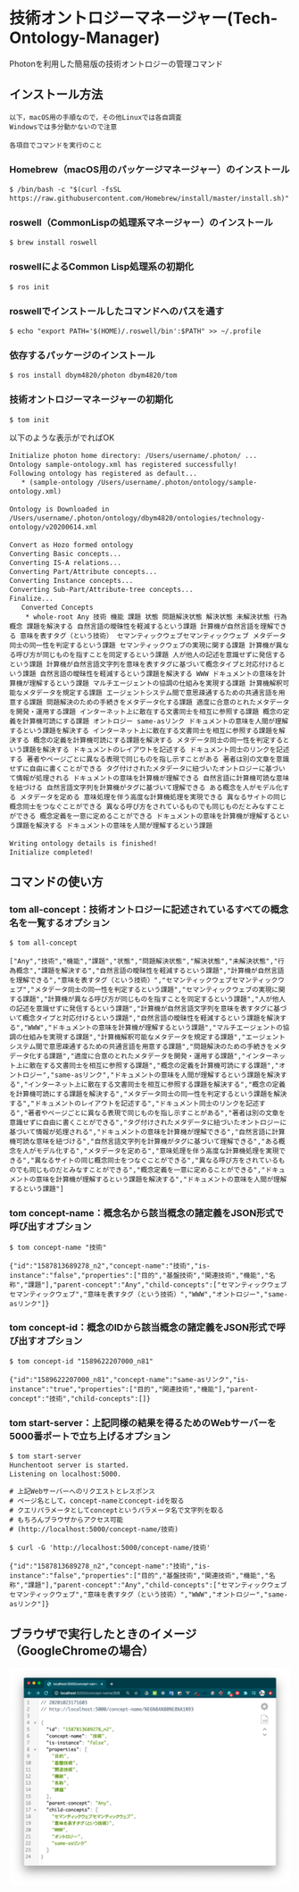 # 技術オントロジーマネージャー(Tech-Ontology-Manager)

Photonを利用した簡易版の技術オントロジーの管理コマンド


## インストール方法

```
以下，macOS用の手順なので，その他Linuxでは各自調査
Windowsでは多分動かないので注意

各項目でコマンドを実行のこと
```

### Homebrew（macOS用のパッケージマネージャー）のインストール

```
$ /bin/bash -c "$(curl -fsSL https://raw.githubusercontent.com/Homebrew/install/master/install.sh)"
```


### roswell（CommonLispの処理系マネージャー）のインストール

```
$ brew install roswell
```



### roswellによるCommon Lisp処理系の初期化

```
$ ros init
```



### roswellでインストールしたコマンドへのパスを通す

```
$ echo "export PATH='$(HOME)/.roswell/bin':$PATH" >> ~/.profile
```



### 依存するパッケージのインストール

```
$ ros install dbym4820/photon dbym4820/tom
```



### 技術オントロジーマネージャーの初期化

```
$ tom init
```

以下のような表示がでればOK
```
Initialize photon home directory: /Users/username/.photon/ ...
Ontology sample-ontology.xml has registered successfully!
Following ontology has registered as default... 
   * (sample-ontology /Users/username/.photon/ontology/sample-ontology.xml)

Ontology is Downloaded in /Users/username/.photon/ontology/dbym4820/ontologies/technology-ontology/v20200614.xml

Convert as Hozo formed ontology
Converting Basic concepts...
Converting IS-A relations...
Converting Part/Attribute concepts...
Converting Instance concepts...
Converting Sub-Part/Attribute-tree concepts...
Finalize...
   Converted Concepts
    * whole-root Any 技術 機能 課題 状態 問題解決状態 解決状態 未解決状態 行為概念 課題を解決する 自然言語の曖昧性を軽減するという課題 計算機が自然言語を理解できる 意味を表すタグ（という技術） セマンティックウェブセマンティックウェブ メタデータ同士の同一性を判定するという課題 セマンティックウェブの実現に関する課題 計算機が異なる呼び方が同じものを指すことを同定するという課題 人が他人の記述を意識せずに発信するという課題 計算機が自然言語文字列を意味を表すタグに基づいて概念タイプと対応付けるという課題 自然言語の曖昧性を軽減するという課題を解決する WWW ドキュメントの意味を計算機が理解するという課題 マルチエージェントの協調の仕組みを実現する課題 計算機解釈可能なメタデータを規定する課題 エージェントシステム間で意思疎通するための共通言語を用意する課題 問題解決のための手続きをメタデータ化する課題 適度に合意のとれたメタデータを開発・運用する課題 インターネット上に散在する文書同士を相互に参照する課題 概念の定義を計算機可読にする課題 オントロジー same-asリンク ドキュメントの意味を人間が理解するという課題を解決する インターネット上に散在する文書同士を相互に参照する課題を解決する 概念の定義を計算機可読にする課題を解決する メタデータ同士の同一性を判定するという課題を解決する ドキュメントのレイアウトを記述する ドキュメント同士のリンクを記述する 著者やページごとに異なる表現で同じものを指し示すことがある 著者は別の文章を意識せずに自由に書くことができる タグ付けされたメタデータに紐づいたオントロジーに基づいて情報が処理される ドキュメントの意味を計算機が理解できる 自然言語に計算機可読な意味を紐づける 自然言語文字列を計算機がタグに基づいて理解できる ある概念を人がモデル化する メタデータを定める 意味処理を伴う高度な計算機処理を実現できる 異なるサイトの同じ概念同士をつなぐことができる 異なる呼び方をされているものでも同じものだとみなすことができる 概念定義を一意に定めることができる ドキュメントの意味を計算機が理解するという課題を解決する ドキュメントの意味を人間が理解するという課題

Writing ontology details is finished!
Initialize completed!
```

## コマンドの使い方

### tom all-concept：技術オントロジーに記述されているすべての概念名を一覧するオプション

```
$ tom all-concept

["Any","技術","機能","課題","状態","問題解決状態","解決状態","未解決状態","行為概念","課題を解決する","自然言語の曖昧性を軽減するという課題","計算機が自然言語を理解できる","意味を表すタグ（という技術）","セマンティックウェブセマンティックウェブ","メタデータ同士の同一性を判定するという課題","セマンティックウェブの実現に関する課題","計算機が異なる呼び方が同じものを指すことを同定するという課題","人が他人の記述を意識せずに発信するという課題","計算機が自然言語文字列を意味を表すタグに基づいて概念タイプと対応付けるという課題","自然言語の曖昧性を軽減するという課題を解決する","WWW","ドキュメントの意味を計算機が理解するという課題","マルチエージェントの協調の仕組みを実現する課題","計算機解釈可能なメタデータを規定する課題","エージェントシステム間で意思疎通するための共通言語を用意する課題","問題解決のための手続きをメタデータ化する課題","適度に合意のとれたメタデータを開発・運用する課題","インターネット上に散在する文書同士を相互に参照する課題","概念の定義を計算機可読にする課題","オントロジー","same-asリンク","ドキュメントの意味を人間が理解するという課題を解決する","インターネット上に散在する文書同士を相互に参照する課題を解決する","概念の定義を計算機可読にする課題を解決する","メタデータ同士の同一性を判定するという課題を解決する","ドキュメントのレイアウトを記述する","ドキュメント同士のリンクを記述する","著者やページごとに異なる表現で同じものを指し示すことがある","著者は別の文章を意識せずに自由に書くことができる","タグ付けされたメタデータに紐づいたオントロジーに基づいて情報が処理される","ドキュメントの意味を計算機が理解できる","自然言語に計算機可読な意味を紐づける","自然言語文字列を計算機がタグに基づいて理解できる","ある概念を人がモデル化する","メタデータを定める","意味処理を伴う高度な計算機処理を実現できる","異なるサイトの同じ概念同士をつなぐことができる","異なる呼び方をされているものでも同じものだとみなすことができる","概念定義を一意に定めることができる","ドキュメントの意味を計算機が理解するという課題を解決する","ドキュメントの意味を人間が理解するという課題"]
```

### tom concept-name：概念名から該当概念の諸定義をJSON形式で呼び出すオプション

```
$ tom concept-name "技術"

{"id":"1587813689278_n2","concept-name":"技術","is-instance":"false","properties":["目的","基盤技術","関連技術","機能","名称","課題"],"parent-concept":"Any","child-concepts":["セマンティックウェブセマンティックウェブ","意味を表すタグ（という技術）","WWW","オントロジー","same-asリンク"]}
```


### tom concept-id：概念のIDから該当概念の諸定義をJSON形式で呼び出すオプション

```
$ tom concept-id "1589622207000_n81"

{"id":"1589622207000_n81","concept-name":"same-asリンク","is-instance":"true","properties":["目的","関連技術","機能"],"parent-concept":"技術","child-concepts":[]}
```

### tom start-server：上記同様の結果を得るためのWebサーバーを5000番ポートで立ち上げるオプション

```
$ tom start-server
Hunchentoot server is started.
Listening on localhost:5000.
```

```
# 上記Webサーバーへのリクエストとレスポンス
# ページ名として，concept-nameとconcept-idを取る
# クエリパラメータとしてconceptというパラメータ名で文字列を取る
# もちろんブラウザからアクセス可能
# (http://localhost:5000/concept-name/技術)

$ curl -G 'http://localhost:5000/concept-name/技術'

{"id":"1587813689278_n2","concept-name":"技術","is-instance":"false","properties":["目的","基盤技術","関連技術","機能","名称","課題"],"parent-concept":"Any","child-concepts":["セマンティックウェブセマンティックウェブ","意味を表すタグ（という技術）","WWW","オントロジー","same-asリンク"]}
```


## ブラウザで実行したときのイメージ（GoogleChromeの場合）

![](./img/browser-image.png)
